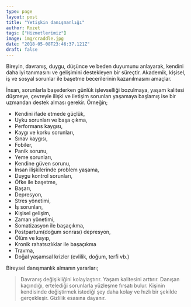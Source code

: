 ```yaml
---
type: page
layout: post
title: "Yetişkin danışmanlığı"
author: Rozet
tags: ["Hizmetlerimiz"]
image: img/craddle.jpg
date: "2018-05-08T23:46:37.121Z"
draft: false
---
```


Bireyin, davranış, duygu, düşünce ve beden duyumunu anlayarak, kendini daha iyi tanımasını ve  gelişimini destekleyen bir süreçtir.  Akademik, kişisel, iş ve sosyal sorunlar ile başetme becerilerinin kazanılmasını amaçlar. 

İnsan, sorunlarla başederken günlük işlevselliği bozulmaya, yaşam kalitesi düşmeye, çevreyle ilişki ve iletişim sorunları yaşamaya başlamış ise bir uzmandan destek alması gerekir. Örneğin;

- Kendini ifade etmede güçlük,
- Uyku sorunları ve başa çıkma,
- Performans kaygısı,
- Kaygı ve korku sorunları,
- Sınav kaygısı, 
- Fobiler, 
- Panik sorunu,
- Yeme sorunları,
- Kendine güven sorunu,
- İnsan ilişkilerinde problem yaşama, 
- Duygu kontrol sorunları,
- Öfke ile başetme,
- Başarı,
- Depresyon, 
- Stres yönetimi, 
- İş sorunları,
- Kişisel gelişim, 
- Zaman yönetimi, 
- Somatizasyon ile başaçıkma, 
- Postpartum(doğum sonrası) depresyon,
- Ölüm ve kayıp,
- Kronik rahatsızlıklar ile başaçıkma
- Travma, 
- Doğal yaşamsal krizler (evlilik, doğum, terfi vb.)

Bireysel danışmanlık almanın yararları; 
> Davranış değişikliğini kolaylaştırır. Yaşam kalitesini arttırır. Danışan kaçındığı, ertelediği sorunlarla yüzleşme fırsatı bulur. Kişinin kendisinde değiştirmek istediği şey daha kolay ve hızlı bir şekilde gerçekleşir. Gizlilik esasına dayanır. 
